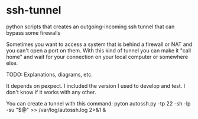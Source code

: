 # ssh-tunnel
python scripts that creates an outgoing-incoming ssh tunnel that can bypass some firewalls

Sometimes you want to access a system that is behind a firewall or NAT and you can't open a port on them.
With this kind of tunnel you can make it "call home" and wait for your connection on your local computer or somewhere else.

TODO: Explanations, diagrams, etc.

It depends on pexpect. I included the version I used to develop and test. I don't know if it works with any other.

You can create a tunnel with this command:
  pyton autossh.py -tp 22 -sh <external-ssh-server> -lp <port-to-listen-on> -su <user> "$@" >> /var/log/autossh.log 2>&1 &

